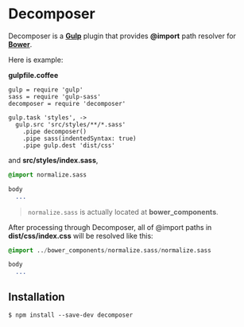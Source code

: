 # Decomposer

Decomposer is a [__Gulp__](http://gulpjs.com/) plugin that provides __@import__ path resolver for [__Bower__](http://bower.io/).

Here is example:

__gulpfile.coffee__

```node
gulp = require 'gulp'
sass = require 'gulp-sass'
decomposer = require 'decomposer'

gulp.task 'styles', ->
  gulp.src 'src/styles/**/*.sass'
    .pipe decomposer()
    .pipe sass(indentedSyntax: true)
    .pipe gulp.dest 'dist/css'
```

and __src/styles/index.sass__,

```sass
@import normalize.sass

body
  ...
```

> `normalize.sass` is actually located at __bower_components__.

After processing through Decomposer, all of @import paths in __dist/css/index.css__ will be resolved like this:

```sass
@import ../bower_components/normalize.sass/normalize.sass

body
  ...
```

## Installation

```console
$ npm install --save-dev decomposer
```
